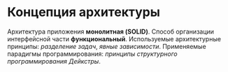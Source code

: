 # Концепция архитектуры

Архитектура приложения **монолитная (SOLID)**. Способ организации интерфейсной части **функциональный**. Используемые архитектурные принципы: *разделение задач*, *явные зависимости*. Применяемые парадигмы программирования: *принципы структурного программирования Дейкстры*.
